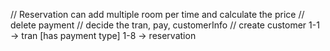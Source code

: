 // Reservation can add multiple room per time and calculate the price
// delete payment
// decide the tran, pay, customerInfo
// create customer 1-1 -> tran [has payment type] 1-8 -> reservation